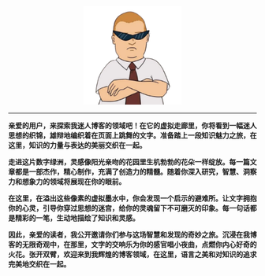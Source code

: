 <p align="center">
    <img width="200" src="_media/logo.png" alt="logo">
</p>



---

**亲爱的用户，来探索我迷人博客的领域吧！在它的虚拟走廊里，你将看到一幅迷人思想的织锦，雄辩地编织着在页面上跳舞的文字。准备踏上一段知识魅力之旅，在这里，知识的力量与表达的美丽交织在一起。**

**走进这片数字绿洲，灵感像阳光亲吻的花园里生机勃勃的花朵一样绽放。每一篇文章都是一部杰作，精心制作，充满了创造力的精髓。随着你深入研究，智慧、洞察力和想象力的领域将展现在你的眼前。**

**在这里，在溢出这些像素的虚拟墨水中，你会发现一个启示的避难所。让文字拥抱你的心灵，引导你穿过思想的迷宫，给你的灵魂留下不可磨灭的印象。每一句话都是精彩的一笔，生动地描绘了知识和灵感。**

**因此，亲爱的读者，我公开邀请你们参与这场智慧和发现的奇妙之旅。沉浸在我博客的无限奇观中，在那里，文字的交响乐为你的感官唱小夜曲，点燃你内心好奇的火花。张开双臂，欢迎来到我辉煌的博客领域，在这里，语言之美和对知识的追求完美地交织在一起。**
